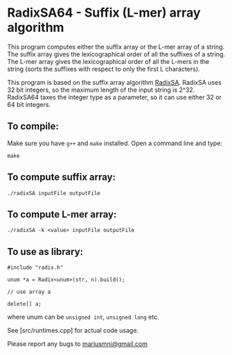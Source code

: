 # RadixSA64 - Suffix (L-mer) array algorithm

This program computes either the suffix array or the L-mer array of a string. The suffix array gives the lexicographical order of all the suffixes of a string. The L-mer array gives the lexicographical order of all the L-mers in the string (sorts the suffixes with respect to only the first L characters).

This program is based on the suffix array algorithm [RadixSA](../radixSA). RadixSA uses 32 bit integers, so the maximum length of the input string is 2^32. RadixSA64 taxes the integer type as a parameter, so it can use either 32 or 64 bit integers.


## To compile:

Make sure you have ```g++``` and ```make``` installed. 
Open a command line and type: 

```
make
```

## To compute suffix array:

```
./radixSA inputFile outputFile
```

## To compute L-mer array: 

```
./radixSA -k <value> inputFile outputFile
```

## To use as library:


```
#include "radix.h"
    
unum *a = Radix<unum>(str, n).build();

// use array a

delete[] a;
```

where unum can be `unsigned int`, `unsigned long` etc.

See [src/runtimes.cpp] for actual code usage.


Please report any bugs to mariusmni@gmail.com
